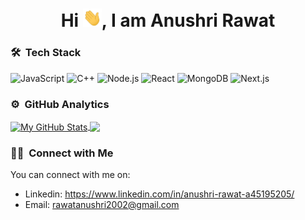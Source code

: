 <h1 align="center">Hi <img src="https://raw.githubusercontent.com/ABSphreak/ABSphreak/master/gifs/Hi.gif" width="30px">, I am Anushri Rawat </h1>

### 🛠 &nbsp;Tech Stack

![JavaScript](https://img.shields.io/badge/JavaScript-05122A?style=flat&logo=javascript&logoColor=F7DF1E)
![C++](https://img.shields.io/badge/C++-05122A?style=flat&logo=C%2B%2B&logoColor=00599C)
![Node.js](https://img.shields.io/badge/Node.js-05122A?style=flat&logo=node.js&logoColor=339933)
![React](https://img.shields.io/badge/React-05122A?style=flat&logo=react&logoColor=61DAFB)
![MongoDB](https://img.shields.io/badge/MongoDB-05122A?style=flat&logo=mongodb&logoColor=47A248)
![Next.js](https://img.shields.io/badge/Next.js-05122A?style=flat&logo=next.js&logoColor=FFFFFF)


###  ⚙️ &nbsp;GitHub Analytics

<p>

<a href="https://github.com/Anushri-Rawat">
 <img height="200" align="center" src="https://github-readme-stats-eight-theta.vercel.app/api/?username=Anushri-Rawat&show_icons=true&hide=issues&count_private=true&theme=dark" alt="My GitHub Stats" />
    <img height="200" align=center src="https://github-readme-stats-eight-theta.vercel.app/api/top-langs/?username=Anushri-Rawat&layout=compact&langs_count=8&theme=algolia"/>


</a>

</p>

###  🤝🏻 &nbsp;Connect with Me
You can connect with me on:

- Linkedin: https://www.linkedin.com/in/anushri-rawat-a45195205/
- Email: rawatanushri2002@gmail.com
